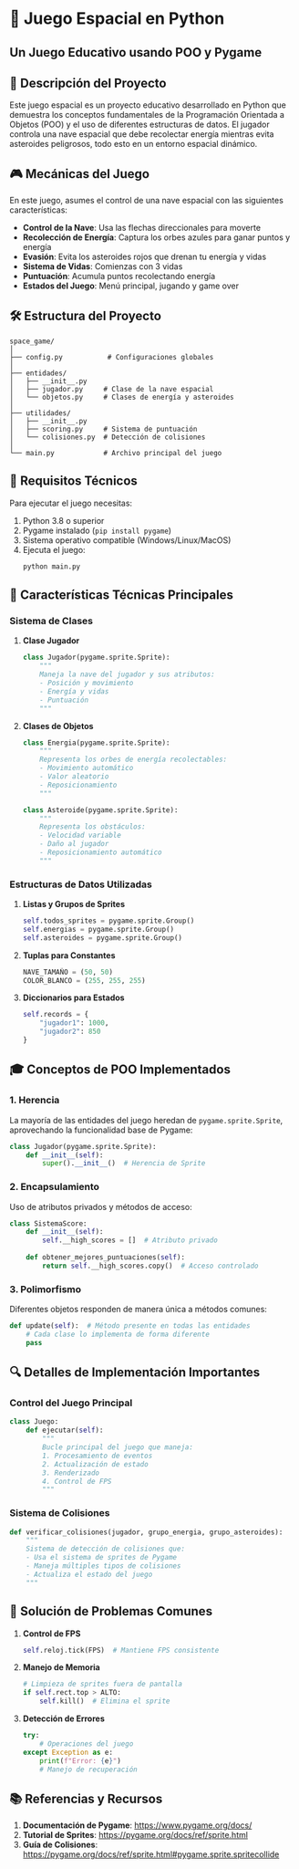 # 🚀 Juego Espacial en Python

## Un Juego Educativo usando POO y Pygame

## 📖 Descripción del Proyecto

Este juego espacial es un proyecto educativo desarrollado en Python que demuestra los conceptos fundamentales de la Programación Orientada a Objetos (POO) y el uso de diferentes estructuras de datos. El jugador controla una nave espacial que debe recolectar energía mientras evita asteroides peligrosos, todo esto en un entorno espacial dinámico.

## 🎮 Mecánicas del Juego

En este juego, asumes el control de una nave espacial con las siguientes características:

- **Control de la Nave**: Usa las flechas direccionales para moverte
- **Recolección de Energía**: Captura los orbes azules para ganar puntos y energía
- **Evasión**: Evita los asteroides rojos que drenan tu energía y vidas
- **Sistema de Vidas**: Comienzas con 3 vidas
- **Puntuación**: Acumula puntos recolectando energía
- **Estados del Juego**: Menú principal, jugando y game over

## 🛠️ Estructura del Proyecto

```
space_game/
│
├── config.py           # Configuraciones globales
│
├── entidades/
│   ├── __init__.py
│   ├── jugador.py     # Clase de la nave espacial
│   └── objetos.py     # Clases de energía y asteroides
│
├── utilidades/
│   ├── __init__.py
│   ├── scoring.py     # Sistema de puntuación
│   └── colisiones.py  # Detección de colisiones
│
└── main.py            # Archivo principal del juego
```

## 🔧 Requisitos Técnicos

Para ejecutar el juego necesitas:

1. Python 3.8 o superior
2. Pygame instalado (`pip install pygame`)
3. Sistema operativo compatible (Windows/Linux/MacOS)
4. Ejecuta el juego:
   ```bash
   python main.py
   ```

## 🎯 Características Técnicas Principales

### Sistema de Clases

1. **Clase Jugador**
   ```python
   class Jugador(pygame.sprite.Sprite):
       """
       Maneja la nave del jugador y sus atributos:
       - Posición y movimiento
       - Energía y vidas
       - Puntuación
       """
   ```

2. **Clases de Objetos**
   ```python
   class Energia(pygame.sprite.Sprite):
       """
       Representa los orbes de energía recolectables:
       - Movimiento automático
       - Valor aleatorio
       - Reposicionamiento
       """

   class Asteroide(pygame.sprite.Sprite):
       """
       Representa los obstáculos:
       - Velocidad variable
       - Daño al jugador
       - Reposicionamiento automático
       """
   ```

### Estructuras de Datos Utilizadas

1. **Listas y Grupos de Sprites**
   ```python
   self.todos_sprites = pygame.sprite.Group()
   self.energias = pygame.sprite.Group()
   self.asteroides = pygame.sprite.Group()
   ```

2. **Tuplas para Constantes**
   ```python
   NAVE_TAMAÑO = (50, 50)
   COLOR_BLANCO = (255, 255, 255)
   ```

3. **Diccionarios para Estados**
   ```python
   self.records = {
       "jugador1": 1000,
       "jugador2": 850
   }
   ```

## 🎓 Conceptos de POO Implementados

### 1. Herencia
La mayoría de las entidades del juego heredan de `pygame.sprite.Sprite`, aprovechando la funcionalidad base de Pygame:

```python
class Jugador(pygame.sprite.Sprite):
    def __init__(self):
        super().__init__()  # Herencia de Sprite
```

### 2. Encapsulamiento
Uso de atributos privados y métodos de acceso:

```python
class SistemaScore:
    def __init__(self):
        self.__high_scores = []  # Atributo privado
    
    def obtener_mejores_puntuaciones(self):
        return self.__high_scores.copy()  # Acceso controlado
```

### 3. Polimorfismo
Diferentes objetos responden de manera única a métodos comunes:

```python
def update(self):  # Método presente en todas las entidades
    # Cada clase lo implementa de forma diferente
    pass
```

## 🔍 Detalles de Implementación Importantes

### Control del Juego Principal

```python
class Juego:
    def ejecutar(self):
        """
        Bucle principal del juego que maneja:
        1. Procesamiento de eventos
        2. Actualización de estado
        3. Renderizado
        4. Control de FPS
        """
```

### Sistema de Colisiones

```python
def verificar_colisiones(jugador, grupo_energia, grupo_asteroides):
    """
    Sistema de detección de colisiones que:
    - Usa el sistema de sprites de Pygame
    - Maneja múltiples tipos de colisiones
    - Actualiza el estado del juego
    """
```

## 🐛 Solución de Problemas Comunes

1. **Control de FPS**
   ```python
   self.reloj.tick(FPS)  # Mantiene FPS consistente
   ```

2. **Manejo de Memoria**
   ```python
   # Limpieza de sprites fuera de pantalla
   if self.rect.top > ALTO:
       self.kill()  # Elimina el sprite
   ```

3. **Detección de Errores**
   ```python
   try:
       # Operaciones del juego
   except Exception as e:
       print(f"Error: {e}")
       # Manejo de recuperación
   ```

## 📚 Referencias y Recursos

1. **Documentación de Pygame**: https://www.pygame.org/docs/
2. **Tutorial de Sprites**: https://pygame.org/docs/ref/sprite.html
3. **Guía de Colisiones**: https://pygame.org/docs/ref/sprite.html#pygame.sprite.spritecollide